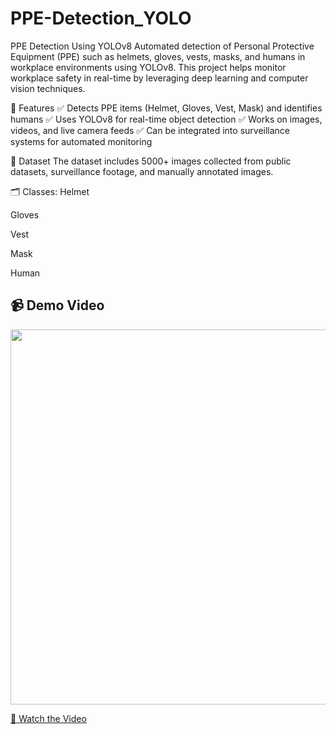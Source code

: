 # PPE-Detection_YOLO
PPE Detection Using YOLOv8
Automated detection of Personal Protective Equipment (PPE) such as helmets, gloves, vests, masks, and humans in workplace environments using YOLOv8. This project helps monitor workplace safety in real-time by leveraging deep learning and computer vision techniques.

📌 Features
✅ Detects PPE items (Helmet, Gloves, Vest, Mask) and identifies humans
✅ Uses YOLOv8 for real-time object detection
✅ Works on images, videos, and live camera feeds
✅ Can be integrated into surveillance systems for automated monitoring

📂 Dataset
The dataset includes 5000+ images collected from public datasets, surveillance footage, and manually annotated images.

🗂 Classes:
Helmet

Gloves

Vest

Mask

Human
## 📹 Demo Video

<a href="https://drive.google.com/file/d/1kk1FWtCjIG6xGvuAD0RJI7ZnWW5et0Te/view">
    <img src="https://drive.google.com/thumbnail?id=1kk1FWtCjIG6xGvuAD0RJI7ZnWW5et0Te" width="600">
</a>



[🎥 Watch the Video](https://drive.google.com/file/d/1kk1FWtCjIG6xGvuAD0RJI7ZnWW5et0Te/view)

